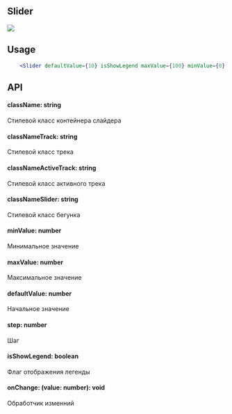 ## Slider

![](https://i.postimg.cc/Dwv1kgZw/2023-10-19-17-10-31.png)

## Usage

```jsx
    <Slider defaultValue={10} isShowLegend maxValue={100} minValue={0} onChange={() => {}} />
```

## API

#### className: string
Стилевой класс контейнера слайдера

#### classNameTrack: string
Стилевой класс трека

#### classNameActiveTrack: string
Стилевой класс активного трека

#### classNameSlider: string
Стилевой класс бегунка

#### minValue: number
Минимальное значение

#### maxValue: number
Максимальное значение

#### defaultValue: number
Начальное значение

#### step: number
Шаг

#### isShowLegend: boolean
Флаг отображения легенды

#### onChange: (value: number): void
Обработчик изменний
